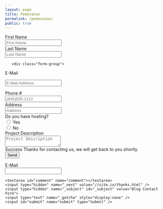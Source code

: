 ```yaml
---
layout: page
title: Pemesanan
permalink: /pemesanan/
public: true
---
```


<form class="form-horizontal" action=" " method="post"  id="contact_form">


<!-- Form Name -->


<!-- Text input-->

<div class="form-group">
  <label class="col-md-4 control-label">First Name</label>  
  <div class="col-md-4 inputGroupContainer">
  <div class="input-group">
  <span class="input-group-addon"><i class="glyphicon glyphicon-user"></i></span>
  <input  name="first_name" placeholder="First Name" class="form-control"  type="text">
    </div>
  </div>
</div>

<!-- Text input-->

<div class="form-group">
  <label class="col-md-4 control-label" >Last Name</label> 
    <div class="col-md-4 inputGroupContainer">
    <div class="input-group">
  <span class="input-group-addon"><i class="glyphicon glyphicon-user"></i></span>
  <input name="last_name" placeholder="Last Name" class="form-control"  type="text">
    </div>
  </div>
</div>

<!-- Text input-->
       <div class="form-group">
  <label class="col-md-4 control-label">E-Mail</label>  
    <div class="col-md-4 inputGroupContainer">
    <div class="input-group">
        <span class="input-group-addon"><i class="glyphicon glyphicon-envelope"></i></span>
  <input name="email" placeholder="E-Mail Address" class="form-control"  type="text">
    </div>
  </div>
</div>


<!-- Text input-->
       
<div class="form-group">
  <label class="col-md-4 control-label">Phone #</label>  
    <div class="col-md-4 inputGroupContainer">
    <div class="input-group">
        <span class="input-group-addon"><i class="glyphicon glyphicon-earphone"></i></span>
  <input name="phone" placeholder="(845)555-1212" class="form-control" type="text">
    </div>
  </div>
</div>

<!-- Text input-->
      
<div class="form-group">
  <label class="col-md-4 control-label">Address</label>  
    <div class="col-md-4 inputGroupContainer">
    <div class="input-group">
        <span class="input-group-addon"><i class="glyphicon glyphicon-home"></i></span>
  <input name="address" placeholder="Address" class="form-control" type="text">
    </div>
  </div>
</div>

<!-- radio checks -->
 <div class="form-group">
                        <label class="col-md-4 control-label">Do you have hosting?</label>
                        <div class="col-md-4">
                            <div class="radio">
                                <label>
                                    <input type="radio" name="hosting" value="yes" /> Yes
                                </label>
                            </div>
                            <div class="radio">
                                <label>
                                    <input type="radio" name="hosting" value="no" /> No
                                </label>
                            </div>
                        </div>
                    </div>

<!-- Text area -->
  
<div class="form-group">
  <label class="col-md-4 control-label">Project Description</label>
    <div class="col-md-4 inputGroupContainer">
    <div class="input-group">
        <span class="input-group-addon"><i class="glyphicon glyphicon-pencil"></i></span>
        	<textarea class="form-control" name="comment" placeholder="Project Description"></textarea>
  </div>
  </div>
</div>

<!-- Success message -->
<div class="alert alert-success" role="alert" id="success_message">Success <i class="glyphicon glyphicon-thumbs-up"></i> Thanks for contacting us, we will get back to you shortly.</div>

<!-- Button -->
<div class="form-group">
  <label class="col-md-4 control-label"></label>
  <div class="col-md-4">
    <button type="submit" class="btn btn-warning" >Send <span class="glyphicon glyphicon-send"></span></button>
  </div>
</div>


</form>

<script>
$(document).ready(function() {
    var $sub = $("#_subject");
    $("#email").on("input", function() {
        $sub.val("Blog Contact Form (" + $(this).val() + ")");
    });
});
</script>

<form action="https://formspree.io/sadapponselcom@gmail.com" method="post" id="contactform">
    
 <div class="form-group">
   <label class="col-md-4 control-label">E-Mail</label>  
    <div class="col-md-4 inputGroupContainer">
     <div class="input-group">
        <span class="input-group-addon"><i class="glyphicon glyphicon-envelope"></i></span>
     <input class="form-control" id="email" name="email" type="email" />
   </div>
  </div>
 </div>

    <textarea id="comment" name="comment"></textarea>
    <input type="hidden" name="_next" value="//site.io/thanks.html" />
    <input type="hidden" name="_subject" id="_subject" value="Blog Contact Form">
    <input type="text" name="_gotcha" style="display:none" />
    <input id="submit" name="submit" type="Submit" />
  </form>